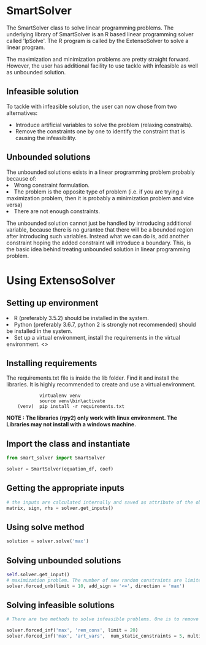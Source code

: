 <h1>SmartSolver</h1>
The SmartSolver class to solve linear programming problems. The underlying library of SmartSolver is an R based linear programming solver called 'lpSolve'. The R program is called by the ExtensoSolver to solve a linear program.

The maximization and minimization problems are pretty straight forward. However, the user has additional facility to use tackle with infeasible as well as unbounded solution.

<h2>Infeasible solution</h2>
To tackle with infeasible solution, the user can now chose from two alternatives:
<ul>
    <li> Introduce artificial variables to solve the problem (relaxing constraits).</li>
    <li> Remove the constraints one by one to identify the constraint that is causing the infeasibility.</li>
</ul>

<h2>Unbounded solutions</h2>
The unbounded solutions exists in a linear programming problem probably because of:
<li>Wrong constraint formulation.
<li> The problem is the opposite type of problem (i.e. if you are trying a maximization problem, then it is probably a minimization problem and vice versa)
<li> There are not enough constraints.

The unbounded solution cannot just be handled by introducing additional variable, because there is no gurantee that there will be a bounded region after introducing such variables. Instead what we can do is, add another constraint hoping the added constraint will introduce a boundary. This, is the basic idea behind treating unbounded solution in linear programming problem.

<h1>Using ExtensoSolver</h1>
<h2>Setting up environment</h2>

<li> R (preferably 3.5.2) should be installed in the system.
<li> Python (preferably 3.6.7, python 2 is strongly not recommended) should be installed in the system. 
<li> Set up a virtual environment, install the requirements in the virtual environment.
<>

<h2>Installing requirements</h2>
The requirements.txt file is inside the lib folder. Find it and install the libraries. It is highly recommended to create and use a virtual environment.

```
            virtualenv venv
            source venv\bin\activate
    (venv)  pip install -r requirements.txt
```
**NOTE : The libraries (rpy2) only work with linux environment. The Libraries may not install with a windows machine.** 

<h2>Import the class and instantiate</h2>

```python
from smart_solver import SmartSolver

solver = SmartSolver(equation_df, coef)
```

<h2>Getting the appropriate inputs</h2>

```python
# the inputs are calculated internally and saved as attribute of the object as well.
matrix, sign, rhs = solver.get_inputs()
```

<h2>Using solve method</h2>

```python
solution = solver.solve('max')
```

<h2>Solving unbounded solutions</h2>

```python
self.solver.get_input()
# maximization problem. The number of new random constraints are limited by limit parameter. The add_sign parameter is the direction for the newly formed constraint
solver.forced_unb(limit = 10, add_sign = '<=', direction = 'max')
```

<h2>Solving infeasible solutions</h2>

```python
# There are two methods to solve infeasible problems. One is to remove constraint and another one is to relax the constraints. The  static constraints are all the constraints except the thresholds.

solver.forced_inf('max', 'rem_cons', limit = 20)
solver.forced_inf('max', 'art_vars',  num_static_constraints = 5, multiplier = 1000)
```

